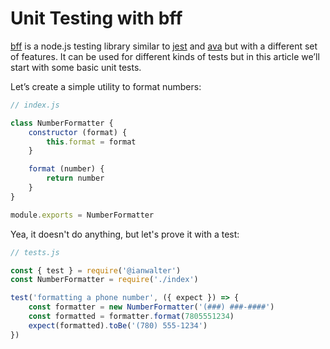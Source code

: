 # Unit Testing with bff

[bff][1] is a node.js testing library similar to [jest][2] and [ava][3] but with a different set of features. It can be used for different kinds of tests but in this article we’ll start with some basic unit tests.

Let’s create a simple utility to format numbers:

```js
// index.js

class NumberFormatter {
	constructor (format) {
		this.format = format
	}

	format (number) {
		return number
	}
}

module.exports = NumberFormatter
```

Yea, it doesn't do anything, but let's prove it with a test:

```js
// tests.js

const { test } = require('@ianwalter')
const NumberFormatter = require('./index')

test('formatting a phone number', ({ expect }) => {
	const formatter = new NumberFormatter('(###) ###-####')
	const formatted = formatter.format(7805551234)
	expect(formatted).toBe('(780) 555-1234')
})
```

[1]:	https://github.com/ianwalter/bff
[2]:	https://jestjs.io
[3]:	https://github.com/avajs/ava